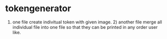 # tokengenerator
1) one file create indivitual token with given image. 2) another file merge all individual file into one file so that they can be printed in any order user like. 
